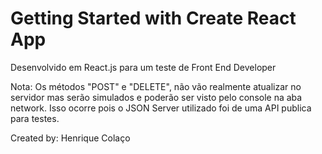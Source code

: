 # Getting Started with Create React App

Desenvolvido em React.js para um teste de Front End Developer

Nota: Os métodos "POST" e "DELETE", não vão realmente atualizar no servidor mas serão simulados e poderão ser visto pelo console na aba network. Isso ocorre pois o JSON Server utilizado foi de uma API publica para testes.


Created by: Henrique Colaço
